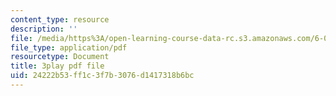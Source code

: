 ```yaml
---
content_type: resource
description: ''
file: /media/https%3A/open-learning-course-data-rc.s3.amazonaws.com/6-004-computation-structures-spring-2017/24222b53ff1c3f7b3076d1417318b6bc_RrZ8-1w7iok.pdf
file_type: application/pdf
resourcetype: Document
title: 3play pdf file
uid: 24222b53-ff1c-3f7b-3076-d1417318b6bc
---
```

